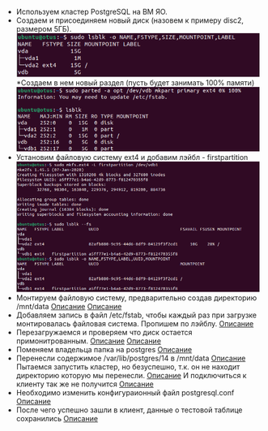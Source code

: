 * Используем кластер PostgreSQL на ВМ ЯО.
* Создаем и присоединяем новый диск (назовем к примеру disc2, размером 5ГБ).
![Описание](Screenshot_1.png)
*Создаем в нем новый раздел (пусть будет занимать 100% памяти)
![Описание](Screenshot_2.png)
* Установим файловую систему ext4 и добавим лэйбл - firstpartition
![Описание](Screenshot_3.png)
* Монтируем файловую систему, предварительно создав директорию /mnt/data
[Описание](Screenshot_4.png)
[Описание](Screenshot_5.png)
* Добавляем запись в файл /etc/fstab, чтобы каждый раз при загрузке монтировалась файловая система. Пропишем по лэйблу.
[Описание](Screenshot_6.png)
* Перезагружаемся и проверяем что диск остается примонитрованным.
[Описание](Screenshot_8.png)
[Описание](Screenshot_7.png)
* Поменяем владельца папка на postgres
[Описание](Screenshot_9.png)
* Перенесли содержимое /var/lib/postgres/14 в /mnt/data
[Описание](Screenshot_10.png)
Пытаемся запустить кластер, но безуспешно, т.к. он не находит директорию которую мы перенесли.
[Описание](Screenshot_11.png)
И подключиться к клиенту так же не получится
[Описание](Screenshot_12.png)
* Необходимо изменить конфигураионный файл postgresql.conf
[Описание](Screenshot_14.png)
* После чего успешно зашли в клиент, данные о тестовой таблице сохранились
[Описание](Screenshot_15.png)
